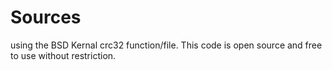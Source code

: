# Sources

using the BSD Kernal crc32 function/file. This code is open source and free to use without restriction.
